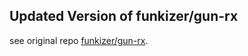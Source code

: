 ## Updated Version of funkizer/gun-rx

 see original repo [funkizer/gun-rx](https://github.com/funkizer/gun-rx).
